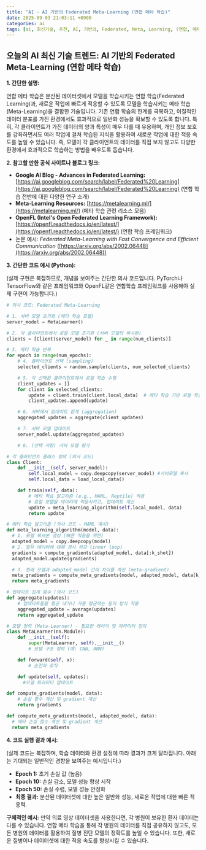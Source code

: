 ```yaml
---
title: "AI - AI 기반의 Federated Meta-Learning (연합 메타 학습)"
date: 2025-09-03 21:03:11 +0900
categories: ai
tags: [ai, 최신기술, 추천, AI, 기반의, Federated, Meta, Learning, (연합, 메타, 학습)]
---
```


## 오늘의 AI 최신 기술 트렌드: **AI 기반의 Federated Meta-Learning (연합 메타 학습)**

**1. 간단한 설명:**

연합 메타 학습은 분산된 데이터셋에서 모델을 학습시키는 연합 학습(Federated Learning)과, 새로운 작업에 빠르게 적응할 수 있도록 모델을 학습시키는 메타 학습(Meta-Learning)을 결합한 기술입니다. 기존 연합 학습의 한계를 극복하고, 이질적인 데이터 분포를 가진 환경에서도 효과적으로 일반화 성능을 확보할 수 있도록 합니다. 특히, 각 클라이언트가 가진 데이터의 양과 특성이 매우 다를 때 유용하며, 개인 정보 보호를 강화하면서도 여러 작업에 걸쳐 학습된 지식을 활용하여 새로운 작업에 대한 적응 속도를 높일 수 있습니다. 즉, 모델이 각 클라이언트의 데이터를 직접 보지 않고도 다양한 환경에서 효과적으로 학습하는 방법을 배우도록 돕습니다.

**2. 참고할 만한 공식 사이트나 블로그 링크:**

*   **Google AI Blog - Advances in Federated Learning:** [https://ai.googleblog.com/search/label/Federated%20Learning](https://ai.googleblog.com/search/label/Federated%20Learning) (연합 학습 전반에 대한 다양한 연구 소개)
*   **Meta-Learning Resources:** [https://metalearning.ml/](https://metalearning.ml/) (메타 학습 관련 리소스 모음)
*   **OpenFL (Intel's Open Federated Learning Framework):** [https://openfl.readthedocs.io/en/latest/](https://openfl.readthedocs.io/en/latest/) (연합 학습 프레임워크)
*   논문 예시: *Federated Meta-Learning with Fast Convergence and Efficient Communication* ([https://arxiv.org/abs/2002.06448](https://arxiv.org/abs/2002.06448))

**3. 간단한 코드 예시 (Python):**

(실제 구현은 복잡하므로, 개념을 보여주는 간단한 의사 코드입니다. PyTorch나 TensorFlow와 같은 프레임워크와 OpenFL같은 연합학습 프레임워크를 사용해야 실제 구현이 가능합니다.)

```python
# 의사 코드: Federated Meta-Learning

# 1. 서버 모델 초기화 (메타 학습 모델)
server_model = MetaLearner()

# 2. 각 클라이언트에서 로컬 모델 초기화 (서버 모델의 복사본)
clients = [Client(server_model) for _ in range(num_clients)]

# 3. 메타 학습 반복
for epoch in range(num_epochs):
    # 4. 클라이언트 선택 (sampling)
    selected_clients = random.sample(clients, num_selected_clients)

    # 5. 각 선택된 클라이언트에서 로컬 학습 수행
    client_updates = []
    for client in selected_clients:
        update = client.train(client.local_data)  # 메타 학습 기반 로컬 학습
        client_updates.append(update)

    # 6. 서버에서 업데이트 집계 (aggregation)
    aggregated_updates = aggregate(client_updates)

    # 7. 서버 모델 업데이트
    server_model.update(aggregated_updates)

    # 8. (선택 사항) 서버 모델 평가

# 각 클라이언트 클래스 정의 (의사 코드)
class Client:
    def __init__(self, server_model):
        self.local_model = copy.deepcopy(server_model) #서버모델 복사
        self.local_data = load_local_data()

    def train(self, data):
        # 메타 학습 알고리즘 (e.g., MAML, Reptile) 적용
        # 로컬 모델을 데이터에 적응시키고, 업데이트 계산
        update = meta_learning_algorithm(self.local_model, data)
        return update

# 메타 학습 알고리즘 (의사 코드 - MAML 예시)
def meta_learning_algorithm(model, data):
  # 1. 모델 복사본 생성 (빠른 적응을 위한)
  adapted_model = copy.deepcopy(model)
  # 2. 일부 데이터에 대해 경사 하강 (inner loop)
  gradients = compute_gradients(adapted_model, data[:k_shot])
  adapted_model.update(gradients)

  # 3. 원래 모델과 adapted_model 간의 차이를 계산 (meta-gradient)
  meta_gradients = compute_meta_gradients(model, adapted_model, data[k_shot:])
  return meta_gradients

# 업데이트 집계 함수 (의사 코드)
def aggregate(updates):
    # 업데이트들을 평균 내거나 가중 평균하는 등의 방식 적용
    aggregated_update = average(updates)
    return aggregated_update

# 모델 정의 (Meta-Learner) - 필요한 레이어 및 파라미터 정의
class MetaLearner(nn.Module):
    def __init__(self):
        super(MetaLearner, self).__init__()
        # 모델 구조 정의 (예: CNN, RNN)

    def forward(self, x):
        # 순전파 로직

    def update(self, updates):
      #모델 파라미터 업데이트

def compute_gradients(model, data):
    # 손실 함수 계산 및 gradient 계산
    return gradients

def compute_meta_gradients(model, adapted_model, data):
  # 메타 손실 함수 계산 및 gradient 계산
  return meta_gradients
```

**4. 코드 실행 결과 예시:**

(실제 코드는 복잡하며, 학습 데이터와 환경 설정에 따라 결과가 크게 달라집니다.  아래는 기대되는 일반적인 경향을 보여주는 예시입니다.)

*   **Epoch 1:** 초기 손실 값 (높음)
*   **Epoch 10:** 손실 감소, 모델 성능 향상 시작
*   **Epoch 50:** 손실 수렴, 모델 성능 안정화
*   **최종 결과:** 분산된 데이터셋에 대한 높은 일반화 성능, 새로운 작업에 대한 빠른 적응력.

**구체적인 예시:**
만약 의료 영상 데이터셋을 사용한다면, 각 병원이 보유한 환자 데이터는 다를 수 있습니다. 연합 메타 학습을 통해 각 병원의 데이터를 직접 공유하지 않고도, 모든 병원의 데이터를 활용하여 질병 진단 모델의 정확도를 높일 수 있습니다. 또한, 새로운 질병이나 데이터셋에 대한 적응 속도를 향상시킬 수 있습니다.

